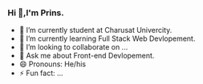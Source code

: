 ### Hi 👋,I'm Prins.

<!--
**prins2003/prins2003** is a ✨ _special_ ✨ repository because its `README.md` (this file) appears on your GitHub profile.
- 🤔 I’m looking for help with ...
 📫 How to reach me: ...
Here are some ideas to get you started:
-->
- 🔭 I’m currently student at Charusat Univercity.
- 🌱 I’m currently learning Full Stack Web Devlopement.
- 👯 I’m looking to collaborate on ...
- 💬 Ask me about Front-end Devlopement.
- 😄 Pronouns: He/his
- ⚡ Fun fact: ...

